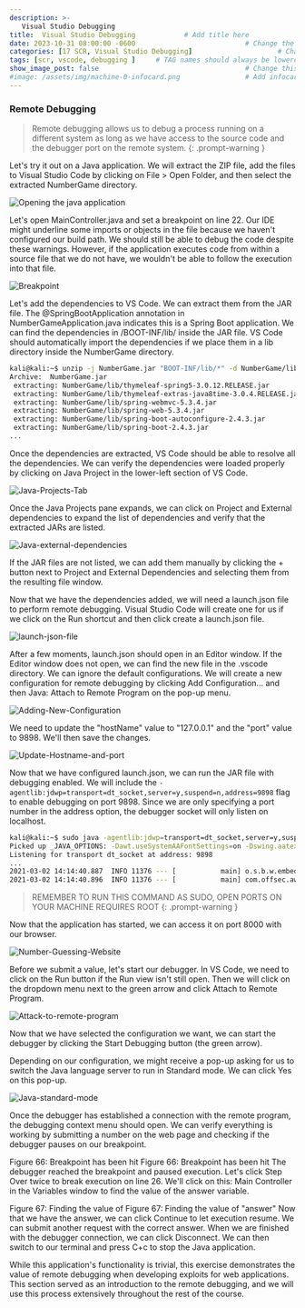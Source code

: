 ```yaml
---
description: >-
   Visual Studio Debugging
title:  Visual Studio Debugging            # Add title here
date: 2023-10-31 08:00:00 -0600                           # Change the date to match completion date
categories: [17 SCR, Visual Studio Debugging]                     # Change Templates to Writeup
tags: [scr, vscode, debugging ]     # TAG names should always be lowercase; replace template with writeup, and add relevant tags
show_image_post: false                                    # Change this to true
#image: /assets/img/machine-0-infocard.png                # Add infocard image here for post preview image
---
```


### Remote Debugging

> Remote debugging allows us to debug a process running on a different system as long as we have access to the source code and the debugger port on the remote system.
{: .prompt-warning }

Let's try it out on a Java application. We will extract the ZIP file, add the files to Visual Studio Code by clicking on File > Open Folder, and then select the extracted NumberGame directory.

![Opening the java application](/assets/img/Pasted-image-20231103013026.png)

Let's open MainController.java and set a breakpoint on line 22. Our IDE might underline some imports or objects in the file because we haven't configured our build path. We should still be able to debug the code despite these warnings. However, if the application executes code from within a source file that we do not have, we wouldn't be able to follow the execution into that file.

![Breakpoint](/assets/img/Pasted-image-20231103013150.png)

Let's add the dependencies to VS Code. We can extract them from the JAR file. The @SpringBootApplication annotation in NumberGameApplication.java indicates this is a Spring Boot application. We can find the dependencies in /BOOT-INF/lib/ inside the JAR file. VS Code should automatically import the dependencies if we place them in a lib directory inside the NumberGame directory.

```bash
kali@kali:~$ unzip -j NumberGame.jar "BOOT-INF/lib/*" -d NumberGame/lib/ 
Archive:  NumberGame.jar
 extracting: NumberGame/lib/thymeleaf-spring5-3.0.12.RELEASE.jar  
 extracting: NumberGame/lib/thymeleaf-extras-java8time-3.0.4.RELEASE.jar  
 extracting: NumberGame/lib/spring-webmvc-5.3.4.jar  
 extracting: NumberGame/lib/spring-web-5.3.4.jar  
 extracting: NumberGame/lib/spring-boot-autoconfigure-2.4.3.jar  
 extracting: NumberGame/lib/spring-boot-2.4.3.jar  
...
```

Once the dependencies are extracted, VS Code should be able to resolve all the dependencies. We can verify the dependencies were loaded properly by clicking on Java Project in the lower-left section of VS Code.

![Java-Projects-Tab](/assets/img/Pasted-image-20231103013650.png)

Once the Java Projects pane expands, we can click on Project and External dependencies to expand the list of dependencies and verify that the extracted JARs are listed.

![Java-external-dependencies](/assets/img/Pasted-image-20231103013839.png)


If the JAR files are not listed, we can add them manually by clicking the + button next to Project and External Dependencies and selecting them from the resulting file window.

Now that we have the dependencies added, we will need a launch.json file to perform remote debugging. Visual Studio Code will create one for us if we click on the Run shortcut and then click create a launch.json file.

![launch-json-file](/assets/img/Pasted-image-20231103014111.png)

After a few moments, launch.json should open in an Editor window. If the Editor window does not open, we can find the new file in the .vscode directory. We can ignore the default configurations. We will create a new configuration for remote debugging by clicking Add Configuration... and then Java: Attach to Remote Program on the pop-up menu.

![Adding-New-Configuration](/assets/img/Pasted-image-20231103014310.png)

We need to update the "hostName" value to "127.0.0.1" and the "port" value to 9898. We'll then save the changes.

![Update-Hostname-and-port](/assets/img/Pasted-image-20231103014429.png)

Now that we have configured launch.json, we can run the JAR file with debugging enabled. We will include the `-agentlib:jdwp=transport=dt_socket,server=y,suspend=n,address=9898` flag to enable debugging on port 9898. Since we are only specifying a port number in the address option, the debugger socket will only listen on localhost.

```bash
kali@kali:~$ sudo java -agentlib:jdwp=transport=dt_socket,server=y,suspend=n,address=9898 -jar NumberGame.jar 
Picked up _JAVA_OPTIONS: -Dawt.useSystemAAFontSettings=on -Dswing.aatext=true
Listening for transport dt_socket at address: 9898
...
2021-03-02 14:14:40.887  INFO 11376 --- [           main] o.s.b.w.embedded.tomcat.TomcatWebServer  : Tomcat started on port(s): 8000 (http) with context path ''
2021-03-02 14:14:40.896  INFO 11376 --- [           main] com.offsec.awae.NumberGameApplication    : Started NumberGameApplication in 2.509 seconds (JVM running for 3.11)
```
> REMEMBER TO RUN THIS COMMAND AS SUDO, OPEN PORTS ON YOUR MACHINE REQUIRES ROOT
{: .prompt-warning }

Now that the application has started, we can access it on port 8000 with our browser.

![Number-Guessing-Website](/assets/img/Pasted-image-20231103014634.png)

Before we submit a value, let's start our debugger. In VS Code, we need to click on the Run button if the Run view isn't still open. Then we will click on the dropdown menu next to the green arrow and click Attach to Remote Program.

![Attack-to-remote-program](/assets/img/Pasted-image-20231103014914.png)

Now that we have selected the configuration we want, we can start the debugger by clicking the Start Debugging button (the green arrow).

Depending on our configuration, we might receive a pop-up asking for us to switch the Java language server to run in Standard mode. We can click Yes on this pop-up.

![Java-standard-mode](/assets/img/Pasted-image-20231103015015.png)

Once the debugger has established a connection with the remote program, the debugging context menu should open. We can verify everything is working by submitting a number on the web page and checking if the debugger pauses on our breakpoint.

Figure 66: Breakpoint has been hit
Figure 66: Breakpoint has been hit
The debugger reached the breakpoint and paused execution. Let's click Step Over twice to break execution on line 26. We'll click on this: Main Controller in the Variables window to find the value of the answer variable.

Figure 67: Finding the value of 
Figure 67: Finding the value of "answer"
Now that we have the answer, we can click Continue to let execution resume. We can submit another request with the correct answer. When we are finished with the debugger connection, we can click Disconnect. We can then switch to our terminal and press C+c to stop the Java application.

While this application's functionality is trivial, this exercise demonstrates the value of remote debugging when developing exploits for web applications. This section served as an introduction to the remote debugging, and we will use this process extensively throughout the rest of the course.